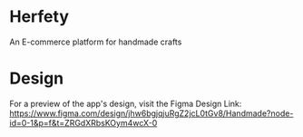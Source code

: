 # Herfety
An E-commerce platform for handmade crafts

# Design
For a preview of the app's design, visit the Figma Design Link:
https://www.figma.com/design/jhw6bgjqjuRgZ2jcL0tGv8/Handmade?node-id=0-1&p=f&t=ZRGdXRbsKOym4wcX-0
